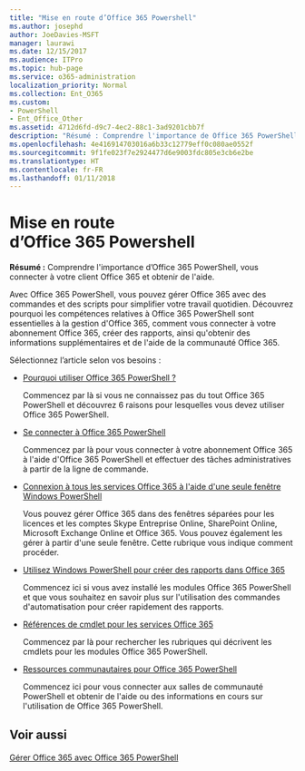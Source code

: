 ```yaml
---
title: "Mise en route d’Office 365 Powershell"
ms.author: josephd
author: JoeDavies-MSFT
manager: laurawi
ms.date: 12/15/2017
ms.audience: ITPro
ms.topic: hub-page
ms.service: o365-administration
localization_priority: Normal
ms.collection: Ent_O365
ms.custom:
- PowerShell
- Ent_Office_Other
ms.assetid: 4712d6fd-d9c7-4ec2-88c1-3ad9201cbb7f
description: "Résumé : Comprendre l'importance de Office 365 PowerShell, vous connecter à votre client Office 365 et obtenir de l'aide."
ms.openlocfilehash: 4e416914703016a6b33c12779eff0c080ae0552f
ms.sourcegitcommit: 9f1fe023f7e2924477d6e9003fdc805e3cb6e2be
ms.translationtype: HT
ms.contentlocale: fr-FR
ms.lasthandoff: 01/11/2018
---
```

# <a name="getting-started-with-office-365-powershell"></a>Mise en route d’Office 365 Powershell

 **Résumé :** Comprendre l'importance d’Office 365 PowerShell, vous connecter à votre client Office 365 et obtenir de l'aide.
  
Avec Office 365 PowerShell, vous pouvez gérer Office 365 avec des commandes et des scripts pour simplifier votre travail quotidien. Découvrez pourquoi les compétences relatives à Office 365 PowerShell sont essentielles à la gestion d'Office 365, comment vous connecter à votre abonnement Office 365, créer des rapports, ainsi qu'obtenir des informations supplémentaires et de l'aide de la communauté Office 365.
  
Sélectionnez l’article selon vos besoins :
  
- [Pourquoi utiliser Office 365 PowerShell ?](why-you-need-to-use-office-365-powershell.md)
    
    Commencez par là si vous ne connaissez pas du tout Office 365 PowerShell et découvrez 6 raisons pour lesquelles vous devez utiliser Office 365 PowerShell. 
    
- [Se connecter à Office 365 PowerShell](connect-to-office-365-powershell.md)
    
    Commencez par là pour vous connecter à votre abonnement Office 365 à l'aide d'Office 365 PowerShell et effectuer des tâches administratives à partir de la ligne de commande.
    
- [Connexion à tous les services Office 365 à l'aide d'une seule fenêtre Windows PowerShell](connect-to-all-office-365-services-in-a-single-windows-powershell-window.md)
    
    Vous pouvez gérer Office 365 dans des fenêtres séparées pour les licences et les comptes Skype Entreprise Online, SharePoint Online, Microsoft Exchange Online et Office 365. Vous pouvez également les gérer à partir d'une seule fenêtre. Cette rubrique vous indique comment procéder.
    
- [Utilisez Windows PowerShell pour créer des rapports dans Office 365](use-windows-powershell-to-create-reports-in-office-365.md)
    
    Commencez ici si vous avez installé les modules Office 365 PowerShell et que vous souhaitez en savoir plus sur l'utilisation des commandes d'automatisation pour créer rapidement des rapports. 
    
- [Références de cmdlet pour les services Office 365](cmdlet-references-for-office-365-services.md)
    
    Commencez par là pour rechercher les rubriques qui décrivent les cmdlets pour les modules Office 365 PowerShell.
    
- [Ressources communautaires pour Office 365 PowerShell](office-365-powershell-community-resources.md)
    
    Commencez ici pour vous connecter aux salles de communauté PowerShell et obtenir de l'aide ou des informations en cours sur l'utilisation de Office 365 PowerShell.
    
## <a name="see-also"></a>Voir aussi

#### 

[Gérer Office 365 avec Office 365 PowerShell](manage-office-365-with-office-365-powershell.md)


